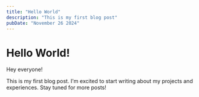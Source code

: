```yaml
---
title: "Hello World"
description: "This is my first blog post"
pubDate: "November 26 2024"
---
```


# Hello World!

Hey everyone!

This is my first blog post. I'm excited to start writing about my projects and experiences. Stay tuned for more posts!